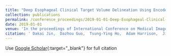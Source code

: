 ```yaml
---
title: "Deep Esophageal Clinical Target Volume Delineation Using Encoded 3D Spatial Context of Tumors, Lymph Nodes, and Organs At Risk"
collection: publications
permalink: /conference_proceedings/2019-01-01-Deep-Esophageal-Clinical-Target-Volume-Delineation-Using-Encoded-3D-Spatial-Context-of-Tumors-Lymph-Nodes-and-Organs-At-Risk
date: 2019-01-01
venue: 'In the proceedings of International Conference on Medical Image Computing and Computer-Assisted Intervention'
citation: ' Dakai Jin,  Dazhou Guo,  Tsung-Ying Ho,  Adam Harrison,  Jing Xiao,  Chen-kan Tseng,  Le Lu, &quot;Deep Esophageal Clinical Target Volume Delineation Using Encoded 3D Spatial Context of Tumors, Lymph Nodes, and Organs At Risk.&quot; In the proceedings of International Conference on Medical Image Computing and Computer-Assisted Intervention, 2019.'
---
```

Use [Google Scholar](https://scholar.google.com/scholar?q=Deep+Esophageal+Clinical+Target+Volume+Delineation+Using+Encoded+3D+Spatial+Context+of+Tumors,+Lymph+Nodes,+and+Organs+At+Risk){:target="_blank"} for full citation